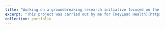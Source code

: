 ```yaml
---
title: "Working on a groundbreaking research initiative focused on the use of voice recognition for chronic heart failure (CHF) phenotyping"
excerpt: "This project was carried out by me for [KeyLead Health](https://www.keyleadhealth.com/), Australia"
collection: portfolio
---
```


